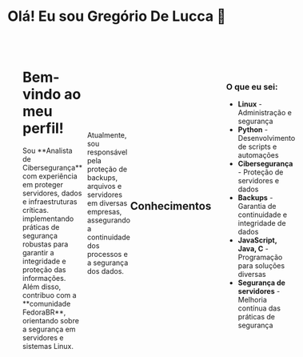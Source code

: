 # Olá! Eu sou Gregório De Lucca 👋

<div align="left" style="display: flex; justify-content: flex-start; align-items: center; padding: 20px;">
  <div style="flex: 1; padding: 10px; text-align: left;">
    <h1>Bem-vindo ao meu perfil!</h1>
    <p>
      Sou **Analista de Cibersegurança** com experiência em proteger servidores, dados e infraestruturas críticas. 
       implementando práticas de segurança robustas para garantir a integridade e proteção das informações. 
      Além disso, contribuo com a **comunidade FedoraBR**, orientando sobre a segurança em servidores e sistemas Linux.
    </p>
  </div>
  <div align="left">
  <p>
    Atualmente, sou responsável pela proteção de backups, arquivos e servidores em diversas empresas, 
    assegurando a continuidade dos processos e a segurança dos dados.
  </p>
</div>

## Conhecimentos 

<div align="left" style="display: flex; justify-content: flex-start; align-items: center; padding: 20px;">
  <div style="flex: 1; padding: 10px; text-align: left;">
    <h3>O que eu sei:</h3>
    <ul>
      <li><strong> Linux</strong> - Administração e segurança</li>
      <li><strong>Python</strong> - Desenvolvimento de scripts e automações</li>
      <li><strong>Cibersegurança</strong> - Proteção de servidores e dados</li>
      <li><strong>Backups</strong> - Garantia de continuidade e integridade de dados</li>
      <li><strong>JavaScript, Java, C</strong> - Programação para soluções diversas</li>
      <li><strong>Segurança de servidores</strong> - Melhoria contínua das práticas de segurança</li>
    </ul>
  </div>



